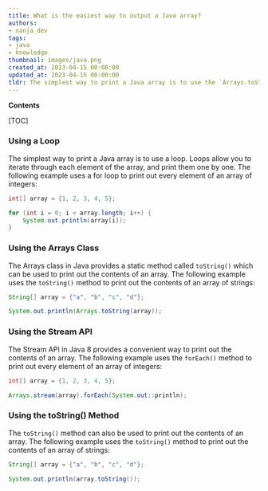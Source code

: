 ```yaml
---
title: What is the easiest way to output a Java array?
authors:
- nanja_dev
tags:
- java
- knowledge
thumbnail: images/java.png
created_at: 2023-04-15 00:00:00
updated_at: 2023-04-15 00:00:00
tldr: The simplest way to print a Java array is to use the `Arrays.toString()` method.
---
```


**Contents**

[TOC]

### Using a Loop

The simplest way to print a Java array is to use a loop. Loops allow you to iterate through each element of the array, and print them one by one. The following example uses a for loop to print out every element of an array of integers:

```java
int[] array = {1, 2, 3, 4, 5};

for (int i = 0; i < array.length; i++) {
    System.out.println(array[i]);
}
```

### Using the Arrays Class

The Arrays class in Java provides a static method called `toString()` which can be used to print out the contents of an array. The following example uses the `toString()` method to print out the contents of an array of strings:

```java
String[] array = {"a", "b", "c", "d"};

System.out.println(Arrays.toString(array));
```

### Using the Stream API

The Stream API in Java 8 provides a convenient way to print out the contents of an array. The following example uses the `forEach()` method to print out every element of an array of integers:

```java
int[] array = {1, 2, 3, 4, 5};

Arrays.stream(array).forEach(System.out::println);
```

### Using the toString() Method

The `toString()` method can also be used to print out the contents of an array. The following example uses the `toString()` method to print out the contents of an array of strings:

```java
String[] array = {"a", "b", "c", "d"};

System.out.println(array.toString());
```

